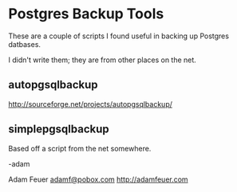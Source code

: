 Postgres Backup Tools
======================

These are a couple of scripts I found useful in backing up Postgres datbases.

I didn't write them; they are from other places on the net.

autopgsqlbackup
---------------

http://sourceforge.net/projects/autopgsqlbackup/

simplepgsqlbackup
----------------

Based off a script from the net somewhere.

-adam

Adam Feuer
adamf@pobox.com
http://adamfeuer.com
